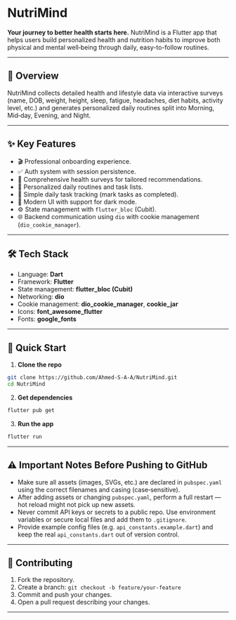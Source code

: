 

# NutriMind

**Your journey to better health starts here.**
NutriMind is a Flutter app that helps users build personalized health and nutrition habits to improve both physical and mental well‑being through daily, easy-to-follow routines.

---

## 🌟 Overview

NutriMind collects detailed health and lifestyle data via interactive surveys (name, DOB, weight, height, sleep, fatigue, headaches, diet habits, activity level, etc.) and generates personalized daily routines split into Morning, Mid‑day, Evening, and Night.

---

## ✨ Key Features

* 🎬 Professional onboarding experience.
* ✅ Auth system with session persistence.
* 📝 Comprehensive health surveys for tailored recommendations.
* 🍏 Personalized daily routines and task lists.
* 💪 Simple daily task tracking (mark tasks as completed).
* 🎨 Modern UI with support for dark mode.
* ⚙️ State management with `flutter_bloc` (Cubit).
* 🌐 Backend communication using `dio` with cookie management (`dio_cookie_manager`).

---

## 🛠 Tech Stack

* Language: **Dart**
* Framework: **Flutter**
* State management: **flutter\_bloc (Cubit)**
* Networking: **dio**
* Cookie management: **dio\_cookie\_manager**, **cookie\_jar**
* Icons: **font\_awesome\_flutter**
* Fonts: **google\_fonts**

---

## 🚀 Quick Start

1. **Clone the repo**

```bash
git clone https://github.com/Ahmed-S-A-A/NutriMind.git
cd NutriMind
```

2. **Get dependencies**

```bash
flutter pub get
```

3. **Run the app**

```bash
flutter run
```

---

## ⚠️ Important Notes Before Pushing to GitHub

* Make sure all assets (images, SVGs, etc.) are declared in `pubspec.yaml` using the correct filenames and casing (case‑sensitive).
* After adding assets or changing `pubspec.yaml`, perform a full restart — hot reload might not pick up new assets.
* Never commit API keys or secrets to a public repo. Use environment variables or secure local files and add them to `.gitignore`.
* Provide example config files (e.g. `api_constants.example.dart`) and keep the real `api_constants.dart` out of version control.



---

## 🤝 Contributing

1. Fork the repository.
2. Create a branch: `git checkout -b feature/your-feature`
3. Commit and push your changes.
4. Open a pull request describing your changes.

---


